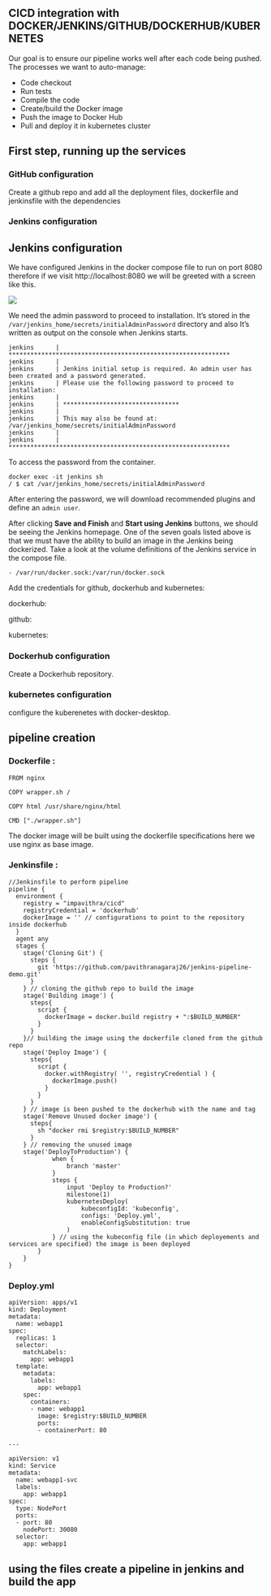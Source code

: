 <h2>CICD integration with DOCKER/JENKINS/GITHUB/DOCKERHUB/KUBERNETES</h2>

Our goal is to ensure our pipeline works well after each code being pushed. The processes we want to auto-manage:
* Code checkout
* Run tests
* Compile the code
* Create/build the Docker image
* Push the image to Docker Hub
* Pull and deploy it in kubernetes cluster

## First step, running up the services

### GitHub configuration

Create a github repo and add all the deployment files, dockerfile and jenkinsfile with the dependencies

### Jenkins configuration

## Jenkins configuration

We have configured Jenkins in the docker compose file to run on port 8080 therefore if we visit http://localhost:8080 we will be greeted with a screen like this.

![](images/004.png)

We need the admin password to proceed to installation. It’s stored in the ``/var/jenkins_home/secrets/initialAdminPassword`` directory and also It’s written as output on the console when Jenkins starts.

```
jenkins      | *************************************************************
jenkins      |
jenkins      | Jenkins initial setup is required. An admin user has been created and a password generated.
jenkins      | Please use the following password to proceed to installation:
jenkins      |
jenkins      | ********************************
jenkins      |
jenkins      | This may also be found at: /var/jenkins_home/secrets/initialAdminPassword
jenkins      |
jenkins      | *************************************************************
```

To access the password from the container.

```
docker exec -it jenkins sh
/ $ cat /var/jenkins_home/secrets/initialAdminPassword
```

After entering the password, we will download recommended plugins and define an ``admin user``.


After clicking **Save and Finish** and **Start using Jenkins** buttons, we should be seeing the Jenkins homepage. One of the seven goals listed above is that we must have the ability to build an image in the Jenkins being dockerized. Take a look at the volume definitions of the Jenkins service in the compose file.
```
- /var/run/docker.sock:/var/run/docker.sock
```
Add the credentials for github, dockerhub and kubernetes:

dockerhub:

github:

kubernetes:

### Dockerhub configuration

Create a Dockerhub repository.

### kubernetes configuration

configure the kuberenetes with docker-desktop.

## pipeline creation

### Dockerfile :

```
FROM nginx

COPY wrapper.sh /

COPY html /usr/share/nginx/html

CMD ["./wrapper.sh"]
```
The docker image will be built using the dockerfile specifications here we use nginx as base image.

### Jenkinsfile :

```
//Jenkinsfile to perform pipeline
pipeline {
  environment {
    registry = "impavithra/cicd"
    registryCredential = 'dockerhub'
    dockerImage = '' // configurations to point to the repository inside dockerhub
  }
  agent any
  stages {
    stage('Cloning Git') {
      steps {
        git 'https://github.com/pavithranagaraj26/jenkins-pipeline-demo.git'
      }
    } // cloning the github repo to build the image
    stage('Building image') {
      steps{
        script {
          dockerImage = docker.build registry + ":$BUILD_NUMBER"
        }
      }
    }// building the image using the dockerfile cloned from the github repo 
    stage('Deploy Image') {
      steps{
        script {
          docker.withRegistry( '', registryCredential ) {
            dockerImage.push()
          }
        }
      }
    } // image is been pushed to the dockerhub with the name and tag
    stage('Remove Unused docker image') {
      steps{
        sh "docker rmi $registry:$BUILD_NUMBER"
      }
    } // removing the unused image
    stage('DeployToProduction') {
            when {
                branch 'master'
            }
            steps {
                input 'Deploy to Production?'
                milestone(1)
                kubernetesDeploy(
                    kubeconfigId: 'kubeconfig',
                    configs: 'Deploy.yml',
                    enableConfigSubstitution: true
                )
            } // using the kubeconfig file (in which deployements and services are specified) the image is been deployed 
        }
    }
}
```
### Deploy.yml

```
apiVersion: apps/v1
kind: Deployment
metadata:
  name: webapp1
spec:
  replicas: 1
  selector:
    matchLabels:
      app: webapp1
  template:
    metadata:
      labels:
        app: webapp1
    spec:
      containers:
      - name: webapp1
        image: $registry:$BUILD_NUMBER
        ports:
        - containerPort: 80

---

apiVersion: v1
kind: Service
metadata:
  name: webapp1-svc
  labels:
    app: webapp1
spec:
  type: NodePort
  ports:
  - port: 80
    nodePort: 30080
  selector:
    app: webapp1
```

## using the files create a pipeline in jenkins and build the app
